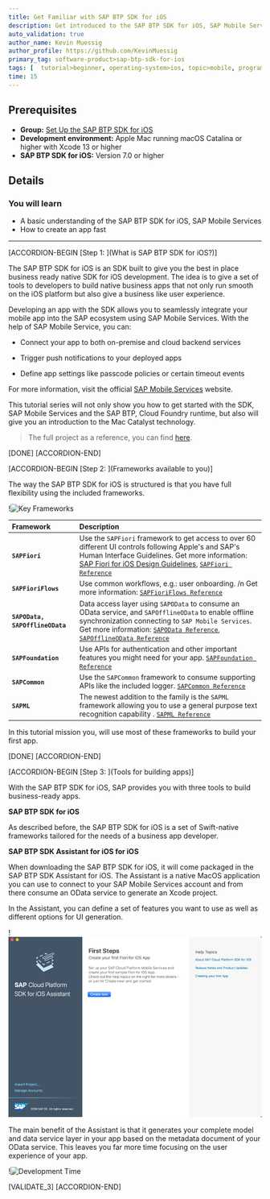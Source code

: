 ```yaml
---
title: Get Familiar with SAP BTP SDK for iOS
description: Get introduced to the SAP BTP SDK for iOS, SAP Mobile Services, and the power of the SDK.
auto_validation: true
author_name: Kevin Muessig
author_profile: https://github.com/KevinMuessig
primary_tag: software-product>sap-btp-sdk-for-ios
tags: [  tutorial>beginner, operating-system>ios, topic>mobile, programming-tool>odata, software-product>sap-business-technology-platform, software-product>sap-mobile-services ]
time: 15
---
```


## Prerequisites

- **Group:** [Set Up the SAP BTP SDK for iOS](group.ios-sdk-setup)
- **Development environment:** Apple Mac running macOS Catalina or higher with Xcode 13 or higher
- **SAP BTP SDK for iOS:** Version 7.0 or higher

## Details

### You will learn  

- A basic understanding of the SAP BTP SDK for iOS, SAP Mobile Services
- How to create an app fast

---

[ACCORDION-BEGIN [Step 1: ](What is SAP BTP SDK for iOS?)]

The SAP BTP SDK for iOS is an SDK built to give you the best in place business ready native SDK for iOS development. The idea is to give a set of tools to developers to build native business apps that not only run smooth on the iOS platform but also give a business like user experience.

Developing an app with the SDK allows you to seamlessly integrate your mobile app into the SAP ecosystem using SAP Mobile Services. With the help of SAP Mobile Service, you can:

- Connect your app to both on-premise and cloud backend services

- Trigger push notifications to your deployed apps

- Define app settings like passcode policies or certain timeout events

For more information, visit the official [SAP Mobile Services](https://help.sap.com/viewer/product/SAP_CLOUD_PLATFORM_MOBILE_SERVICES/Cloud/en-US) website.

This tutorial series will not only show you how to get started with the SDK, SAP Mobile Services and the SAP BTP, Cloud Foundry runtime, but also will give you an introduction to the Mac Catalyst technology.

> The full project as a reference, you can find [here](https://github.com/SAP-samples/cloud-sdk-ios-maccatalyst-mission-project).

[DONE]
[ACCORDION-END]

[ACCORDION-BEGIN [Step 2: ](Frameworks available to you)]

The way the SAP BTP SDK for iOS is structured is that you have full flexibility using the included frameworks.

!![Key Frameworks](fiori-ios-scpms-starter-mission-01-0.png)

|  Framework                          | Description
|  :---------------------------       | :-------------
|  **`SAPFiori`**                     | Use the `SAPFiori` framework to get access to over 60 different UI controls following Apple's and SAP's Human Interface Guidelines. Get more information: [SAP Fiori for iOS Design Guidelines](https://experience.sap.com/fiori-design-ios/), [`SAPFiori Reference`](https://help.sap.com/doc/978e4f6c968c4cc5a30f9d324aa4b1d7/Latest/en-US/Documents/Frameworks/SAPFiori/index.html)
|  **`SAPFioriFlows`**                | Use common workflows, e.g.: user onboarding. /n Get more information: [`SAPFioriFlows Reference`](https://help.sap.com/doc/978e4f6c968c4cc5a30f9d324aa4b1d7/Latest/en-US/Documents/Frameworks/SAPFiori/index.html)
|  **`SAPOData, SAPOfflineOData`**    | Data access layer using `SAPOData` to consume an OData service, and `SAPOfflineOData` to enable offline synchronization connecting to `SAP Mobile Services`. Get more information: [`SAPOData Reference`](https://help.sap.com/doc/978e4f6c968c4cc5a30f9d324aa4b1d7/Latest/en-US/Documents/Frameworks/SAPOData/index.html), [`SAPOfflineOData Reference`](https://help.sap.com/doc/978e4f6c968c4cc5a30f9d324aa4b1d7/Latest/en-US/Documents/Frameworks/SAPOfflineOData/index.html)
|  **`SAPFoundation`**                | Use APIs for authentication and other important features you might need for your app. [`SAPFoundation Reference`](https://help.sap.com/doc/978e4f6c968c4cc5a30f9d324aa4b1d7/Latest/en-US/Documents/Frameworks/SAPFoundation/index.html)
|  **`SAPCommon`**                    | Use the `SAPCommon` framework to consume supporting APIs like the included logger. [`SAPCommon Reference`](https://help.sap.com/doc/978e4f6c968c4cc5a30f9d324aa4b1d7/Latest/en-US/Documents/Frameworks/SAPCommon/index.html)
|  **`SAPML`**                        | The newest addition to the family is the `SAPML` framework allowing you to use a general purpose text recognition capability . [`SAPML Reference`](https://help.sap.com/doc/978e4f6c968c4cc5a30f9d324aa4b1d7/Latest/en-US/Documents/Frameworks/SAPML/index.html)

In this tutorial mission you, will use most of these frameworks to build your first app.

[DONE]
[ACCORDION-END]

[ACCORDION-BEGIN [Step 3: ](Tools for building apps)]

With the SAP BTP SDK for iOS, SAP provides you with three tools to build business-ready apps.

**SAP BTP SDK for iOS**

As described before, the SAP BTP SDK for iOS is a set of Swift-native frameworks tailored for the needs of a business app developer.

**SAP BTP SDK Assistant for iOS for iOS**

When downloading the SAP BTP SDK for iOS, it will come packaged in the SAP BTP SDK Assistant for iOS. The Assistant is a native MacOS application you can use to connect to your SAP Mobile Services account and from there consume an OData service to generate an Xcode project.

In the Assistant, you can define a set of features you want to use as well as different options for UI generation.

!![Assistant](fiori-ios-scpms-starter-mission-01-1.png)

The main benefit of the Assistant is that it generates your complete model and data service layer in your app based on the metadata document of your OData service. This leaves you far more time focusing on the user experience of your app.

!![Development Time](fiori-ios-scpms-starter-mission-01-2.gif)

[VALIDATE_3]
[ACCORDION-END]
